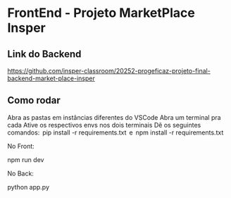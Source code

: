 # FrontEnd - Projeto MarketPlace Insper

## Link do Backend

https://github.com/insper-classroom/20252-progeficaz-projeto-final-backend-market-place-insper

## Como rodar

Abra as pastas em instâncias diferentes do VSCode
Abra um terminal pra cada
Ative os respectivos envs nos dois terminais
Dê os seguintes comandos:  ⁠ pip install -r requirements.txt ⁠ e ⁠ npm install -r requirements.txt ⁠

No Front:

npm run dev


No Back:

python app.py

